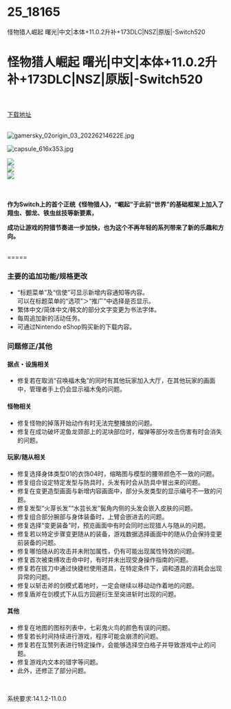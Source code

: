 # 25_18165
怪物猎人崛起 曙光|中文|本体+11.0.2升补+173DLC|NSZ|原版|-Switch520
# 怪物猎人崛起 曙光|中文|本体+11.0.2升补+173DLC|NSZ|原版|-Switch520
 <br/></br>
[下载地址](https://www.switch520.cc/article/18165 "下载地址")
<br/></br>

<p><img title="gamersky_02origin_03_20226214622E.jpg" src="https://www.switch520.cc/muke_img/2022_07_09_d694b972f9977.jpg" alt="gamersky_02origin_03_20226214622E.jpg"></p>
<p><img src="https://www.switch520.cc/muke_img/2022_06_15_4cf028530ec58.jpg" alt="capsule_616x353.jpg"></p>
<p><strong><span style="color: #ffffff;"><img src="https://pic.imgdb.cn/item/60b5083739f6859bc25d38eb.jpg"></span></strong><br>
<strong><span style="color: #ffffff;"><img src="https://pic.imgdb.cn/item/60b5083739f6859bc25d3953.jpg"></span></strong><br>
<strong><span style="color: #ffffff;"><img src="https://pic.imgdb.cn/item/60b5083739f6859bc25d39c6.jpg">&nbsp;</span></strong></p>
<p>&nbsp;</p>
<p><strong> 作为Switch上的首个正统《怪物猎人》，“崛起”于此前“世界”的基础框架上加入了翔虫、御龙、铁虫丝技等新要素，</strong></p>
<p><strong>成功让游戏的狩猎节奏进一步加快，也为这个不再年轻的系列带来了新的乐趣和方向。</strong><strong>&nbsp;</strong><br>
<strong>&nbsp;</strong></p>
<p>=====</p>
<div id="overview" class="conts-box" data-elem="category">
<div class="conts-ttl-box">
<h3 class="conts-ttl">主要的追加功能/规格更改</h3>
</div>
<div class="conts-box-inner">
<div class="toggle-box active" data-elem="toggleBox">
<div class="text-box">
<ul class="update-list" data-elem="updateList">
<li>“标题菜单”及“信使”可显示新增内容通知等内容。<br>
可以在标题菜单的“选项”＞“推广”中选择是否显示。</li>
<li>繁体中文/简体中文/韩文的部分文字变更为书法字体。</li>
<li>每周追加新的活动任务。</li>
<li>可通过Nintendo eShop购买新的下载内容。</li>
</ul>
</div>
</div>
</div>
</div>
<div id="bugFix" class="conts-box" data-elem="category">
<div class="conts-ttl-box">
<h3 class="conts-ttl">问题修正/其他</h3>
</div>
<div class="conts-box-inner">
<h4 class="toggle-btn active" data-handle="toggleBtn">据点・设施相关</h4>
<div class="toggle-box active" data-elem="toggleBox">
<div class="text-box">
<ul class="update-list" data-elem="updateList">
<li>修复若在取消“召唤福木兔”的同时有其他玩家加入大厅，在其他玩家的画面中，管理者手上仍会显示福木兔的问题。</li>
</ul>
</div>
</div>
</div>
<div class="conts-box-inner">
<h4 class="toggle-btn active" data-handle="toggleBtn">怪物相关</h4>
<div class="toggle-box active" data-elem="toggleBox">
<div class="text-box">
<ul class="update-list" data-elem="updateList">
<li>修复怪物的掉落开始动作有时无法完整播放的问题。</li>
<li>修复在成功破坏泥鱼龙颈部上的泥块部位时，榴弹等部分攻击伤害有时会消失的问题。</li>
</ul>
</div>
</div>
</div>
<div class="conts-box-inner">
<h4 class="toggle-btn active" data-handle="toggleBtn">玩家/随从相关</h4>
<div class="toggle-box active" data-elem="toggleBox">
<div class="text-box">
<ul class="update-list" data-elem="updateList">
<li>修复选择身体类型01的衣饰04时，缩略图与模型的腰带颜色不一致的问题。</li>
<li>修复组合设定特定发型与防具时，头发有时会从防具中冒出来的问题。</li>
<li>修复在变更造型画面与新增内容画面中，部分头发类型的显示编号不一致的问题。</li>
<li>修复发型“火芽长发”“水芸长发”鬓角内侧的头发会嵌入皮肤的问题。</li>
<li>修复组合部分腕部与身体装备时，上臂会嵌进去的问题。</li>
<li>修复选择“变更装备”时，预览画面中有时会同时出现猎人与随从的问题。</li>
<li>修复若以特定步骤变更随从的装备，游戏数据选择画面中的随从仍会保持变更前装备的问题。</li>
<li>修复哪怕随从的攻击并未附加属性，仍有可能出现属性特效的问题。</li>
<li>修复首次被束缚攻击命中时，有时并未出现受身操作指南的问题。</li>
<li>修复若在拔刀中通过快捷栏使用道具，在特定条件下，调和道具的消耗会出现异常的问题。</li>
<li>修复以斩击斧的剑模式着地时，一定会继续以移动动作着地的问题。</li>
<li>修复盾斧在剑模式下从后方回避衍生至突进斩时出现的问题。</li>
</ul>
</div>
</div>
</div>
<div class="conts-box-inner">
<h4 class="toggle-btn active" data-handle="toggleBtn">其他</h4>
<div class="toggle-box active" data-elem="toggleBox">
<div class="text-box">
<ul class="update-list" data-elem="updateList">
<li>修复在地图的图标列表中，七彩鬼火鸟的颜色有误的问题。</li>
<li>修复若长时间持续进行游戏，程序可能会崩溃的问题。</li>
<li>修复若在互赞列表进行特定操作，会能够选择空白格子并导致游戏中止的问题。</li>
<li>修复游戏内文本的错字等问题。</li>
<li>此外，还修正了部分问题。</li>
</ul>
<p>&nbsp;</p>
</div>
</div>
</div>
</div>
<p>系统要求:14.1.2-11.0.0</p>



